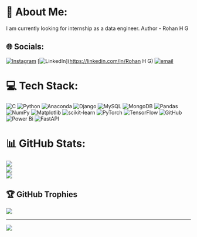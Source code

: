 # 💫 About Me:
I am currently looking for internship as a data engineer.
Author - Rohan H G


## 🌐 Socials:
[![Instagram](https://img.shields.io/badge/Instagram-%23E4405F.svg?logo=Instagram&logoColor=white)](https://instagram.com/_h_g_rohan) [![LinkedIn](https://img.shields.io/badge/LinkedIn-%230077B5.svg?logo=linkedin&logoColor=white)](https://linkedin.com/in/Rohan H G) [![email](https://img.shields.io/badge/Email-D14836?logo=gmail&logoColor=white)](mailto:hgrohan501@gmail.com) 

# 💻 Tech Stack:
![C](https://img.shields.io/badge/c-%2300599C.svg?style=flat&logo=c&logoColor=white) ![Python](https://img.shields.io/badge/python-3670A0?style=flat&logo=python&logoColor=ffdd54) ![Anaconda](https://img.shields.io/badge/Anaconda-%2344A833.svg?style=flat&logo=anaconda&logoColor=white) ![Django](https://img.shields.io/badge/django-%23092E20.svg?style=flat&logo=django&logoColor=white) ![MySQL](https://img.shields.io/badge/mysql-4479A1.svg?style=flat&logo=mysql&logoColor=white) ![MongoDB](https://img.shields.io/badge/MongoDB-%234ea94b.svg?style=flat&logo=mongodb&logoColor=white) ![Pandas](https://img.shields.io/badge/pandas-%23150458.svg?style=flat&logo=pandas&logoColor=white) ![NumPy](https://img.shields.io/badge/numpy-%23013243.svg?style=flat&logo=numpy&logoColor=white) ![Matplotlib](https://img.shields.io/badge/Matplotlib-%23ffffff.svg?style=flat&logo=Matplotlib&logoColor=black) ![scikit-learn](https://img.shields.io/badge/scikit--learn-%23F7931E.svg?style=flat&logo=scikit-learn&logoColor=white) ![PyTorch](https://img.shields.io/badge/PyTorch-%23EE4C2C.svg?style=flat&logo=PyTorch&logoColor=white) ![TensorFlow](https://img.shields.io/badge/TensorFlow-%23FF6F00.svg?style=flat&logo=TensorFlow&logoColor=white) ![GitHub](https://img.shields.io/badge/github-%23121011.svg?style=flat&logo=github&logoColor=white) ![Power Bi](https://img.shields.io/badge/power_bi-F2C811?style=flat&logo=powerbi&logoColor=black) ![FastAPI](https://img.shields.io/badge/FastAPI-005571?style=flat&logo=fastapi)
# 📊 GitHub Stats:
![](https://github-readme-stats.vercel.app/api?username=Rohanhg1&theme=merko&hide_border=false&include_all_commits=true&count_private=true)<br/>
![](https://nirzak-streak-stats.vercel.app/?user=Rohanhg1&theme=merko&hide_border=false)<br/>
![](https://github-readme-stats.vercel.app/api/top-langs/?username=Rohanhg1&theme=merko&hide_border=false&include_all_commits=true&count_private=true&layout=compact)

## 🏆 GitHub Trophies
![](https://github-profile-trophy.vercel.app/?username=Rohanhg1&theme=radical&no-frame=false&no-bg=true&margin-w=4)

---
[![](https://visitcount.itsvg.in/api?id=Rohanhg1&icon=0&color=0)](https://visitcount.itsvg.in)
